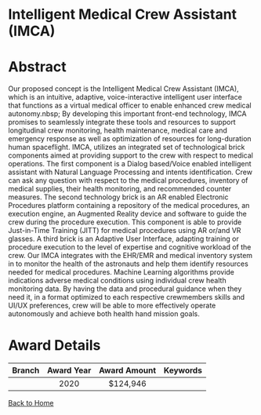 
Intelligent Medical Crew Assistant (IMCA)
=========================================

# Abstract


Our proposed concept is the Intelligent Medical Crew Assistant (IMCA), which is an intuitive, adaptive, voice-interactive intelligent user interface that functions as a virtual medical officer to enable enhanced crew medical autonomy.nbsp; By developing this important front-end technology, IMCA promises to seamlessly integrate these tools and resources to support longitudinal crew monitoring, health maintenance, medical care and emergency response as well as optimization of resources for long-duration human spaceflight. IMCA, utilizes an integrated set of technological brick components aimed at providing support to the crew with respect to medical operations. The first component is a Dialog based/Voice enabled intelligent assistant with Natural Language Processing and intents identification. Crew can ask any question with respect to the medical procedures, inventory of medical supplies, their health monitoring, and recommended counter measures. The second technology brick is an AR enabled Electronic Procedures platform containing a repository of the medical procedures, an execution engine, an Augmented Reality device and software to guide the crew during the procedure execution. This component is able to provide Just-in-Time Training (JITT) for medical procedures using AR or/and VR glasses. A third brick is an Adaptive User Interface, adapting training or procedure execution to the level of expertise and cognitive workload of the crew. Our IMCA integrates with the EHR/EMR and medical inventory system in to monitor the health of the astronauts and help them identify resources needed for medical procedures. Machine Learning algorithms provide indications adverse medical conditions using individual crew health monitoring data. By having the data and procedural guidance when they need it, in a format optimized to each respective crewmembers skills and UI/UX preferences, crew will be able to more effectively operate autonomously and achieve both health hand mission goals.  

# Award Details

|Branch|Award Year|Award Amount|Keywords|
| :---: | :---: | :---: | :---: |
||2020|$124,946||
  
  


[Back to Home](https://github.com/chrischow/dod_sbir_awards/Reports/CC/#694)